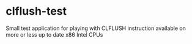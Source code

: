 # clflush-test
Small test application for playing with CLFLUSH instruction available on more or less up to date x86 Intel CPUs
